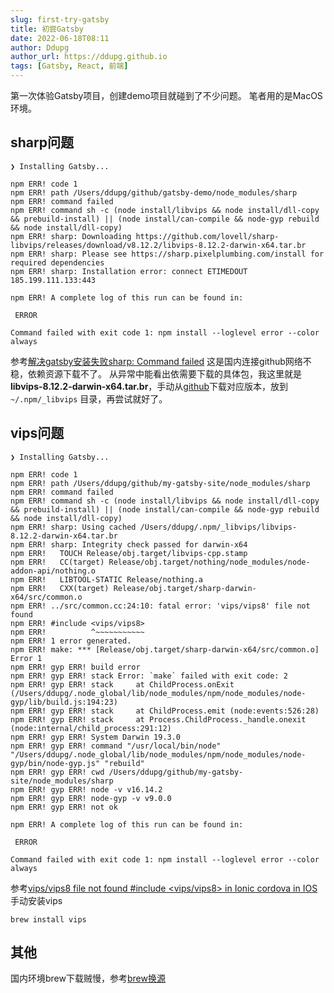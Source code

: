 ```yaml
---
slug: first-try-gatsby
title: 初尝Gatsby
date: 2022-06-18T08:11
author: Ddupg
author_url: https://ddupg.github.io
tags: [Gatsby, React, 前端]
---
```


第一次体验Gatsby项目，创建demo项目就碰到了不少问题。
笔者用的是MacOS环境。

<!-- truncate -->

## sharp问题

```
❯ Installing Gatsby...

npm ERR! code 1
npm ERR! path /Users/ddupg/github/gatsby-demo/node_modules/sharp
npm ERR! command failed
npm ERR! command sh -c (node install/libvips && node install/dll-copy && prebuild-install) || (node install/can-compile && node-gyp rebuild && node install/dll-copy)
npm ERR! sharp: Downloading https://github.com/lovell/sharp-libvips/releases/download/v8.12.2/libvips-8.12.2-darwin-x64.tar.br
npm ERR! sharp: Please see https://sharp.pixelplumbing.com/install for required dependencies
npm ERR! sharp: Installation error: connect ETIMEDOUT 185.199.111.133:443

npm ERR! A complete log of this run can be found in:

 ERROR

Command failed with exit code 1: npm install --loglevel error --color always
```
 
参考[解决gatsby安装失败sharp: Command failed](https://juejin.cn/post/6844903856464199687)
这是国内连接github网络不稳，依赖资源下载不了。
从异常中能看出依需要下载的具体包，我这里就是**libvips-8.12.2-darwin-x64.tar.br**，手动从[github](https://github.com/lovell/sharp-libvips/releases)下载对应版本，放到`~/.npm/_libvips`
目录，再尝试就好了。

## vips问题

```
❯ Installing Gatsby...

npm ERR! code 1
npm ERR! path /Users/ddupg/github/my-gatsby-site/node_modules/sharp
npm ERR! command failed
npm ERR! command sh -c (node install/libvips && node install/dll-copy && prebuild-install) || (node install/can-compile && node-gyp rebuild && node install/dll-copy)
npm ERR! sharp: Using cached /Users/ddupg/.npm/_libvips/libvips-8.12.2-darwin-x64.tar.br
npm ERR! sharp: Integrity check passed for darwin-x64
npm ERR!   TOUCH Release/obj.target/libvips-cpp.stamp
npm ERR!   CC(target) Release/obj.target/nothing/node_modules/node-addon-api/nothing.o
npm ERR!   LIBTOOL-STATIC Release/nothing.a
npm ERR!   CXX(target) Release/obj.target/sharp-darwin-x64/src/common.o
npm ERR! ../src/common.cc:24:10: fatal error: 'vips/vips8' file not found
npm ERR! #include <vips/vips8>
npm ERR!          ^~~~~~~~~~~~
npm ERR! 1 error generated.
npm ERR! make: *** [Release/obj.target/sharp-darwin-x64/src/common.o] Error 1
npm ERR! gyp ERR! build error
npm ERR! gyp ERR! stack Error: `make` failed with exit code: 2
npm ERR! gyp ERR! stack     at ChildProcess.onExit (/Users/ddupg/.node_global/lib/node_modules/npm/node_modules/node-gyp/lib/build.js:194:23)
npm ERR! gyp ERR! stack     at ChildProcess.emit (node:events:526:28)
npm ERR! gyp ERR! stack     at Process.ChildProcess._handle.onexit (node:internal/child_process:291:12)
npm ERR! gyp ERR! System Darwin 19.3.0
npm ERR! gyp ERR! command "/usr/local/bin/node" "/Users/ddupg/.node_global/lib/node_modules/npm/node_modules/node-gyp/bin/node-gyp.js" "rebuild"
npm ERR! gyp ERR! cwd /Users/ddupg/github/my-gatsby-site/node_modules/sharp
npm ERR! gyp ERR! node -v v16.14.2
npm ERR! gyp ERR! node-gyp -v v9.0.0
npm ERR! gyp ERR! not ok

npm ERR! A complete log of this run can be found in:

 ERROR

Command failed with exit code 1: npm install --loglevel error --color always
```

参考[vips/vips8 file not found #include <vips/vips8> in Ionic cordova in IOS](https://stackoverflow.com/questions/66363572/vips-vips8-file-not-found-include-vips-vips8-in-ionic-cordova-in-ios)
手动安装vips
```
brew install vips
```

## 其他
国内环境brew下载贼慢，参考[brew换源](https://zhuanlan.zhihu.com/p/324691527)
